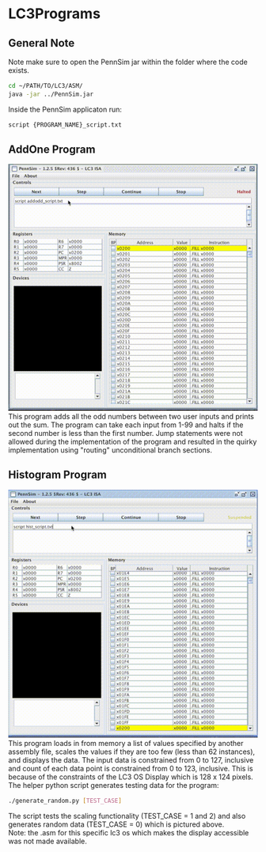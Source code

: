 # LC3Programs

## General Note
Note make sure to open the PennSim jar within the folder where the code exists.  
```bash
cd ~/PATH/TO/LC3/ASM/
java -jar ../PennSim.jar
```  

Inside the PennSim applicaton run:  

```bash
script {PROGRAM_NAME}_script.txt
```

## AddOne Program
![AddOddDemo](Media/AddOddDemo.gif "Demo of output from the AddOdd program")  
This program adds all the odd numbers between two user inputs and prints out the sum. The program can take each input from 1-99 and halts if the second number is less than the first number. Jump statements were not allowed during the implementation of the program and resulted in the quirky implementation using "routing" unconditional branch sections.

## Histogram Program
![Histogram](Media/HistogramDemo.gif "Demo of output from Histogram program")  
This program loads in from memory a list of values specified by another assembly file, scales the values if they are too few (less than 62 instances), and displays the data. The input data is constrained from 0 to 127, inclusive and count of each data point is constrained from 0 to 123, inclusive. This is because of the constraints of the LC3 OS Display which is 128 x 124 pixels.  
The helper python script generates testing data for the program:  
```bash
./generate_random.py [TEST_CASE]
```  
The script tests the scaling functionality (TEST_CASE = 1 and 2) and also generates random data (TEST_CASE = 0) which is pictured above.  
Note: the .asm for this specific lc3 os which makes the display accessible was not made available.